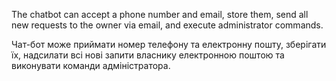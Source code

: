 The chatbot can accept a phone number and email, store them, send all new requests to the owner via email, and execute administrator commands.


Чат-бот може приймати номер телефону та електронну пошту, зберігати їх, надсилати всі нові запити власнику електронною поштою та виконувати команди адміністратора.
